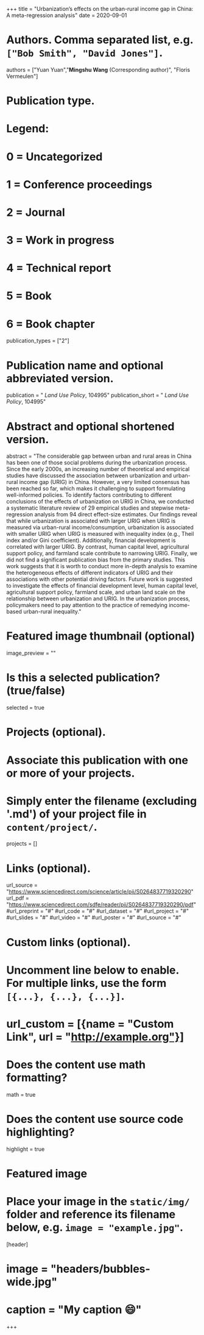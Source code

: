 +++
title = "Urbanization’s effects on the urban-rural income gap in China: A meta-regression analysis"
date = 2020-09-01

# Authors. Comma separated list, e.g. `["Bob Smith", "David Jones"]`.
authors = ["Yuan Yuan","**Mingshu Wang** (Corresponding author)", "Floris Vermeulen"]

# Publication type.
# Legend:
# 0 = Uncategorized
# 1 = Conference proceedings
# 2 = Journal
# 3 = Work in progress
# 4 = Technical report
# 5 = Book
# 6 = Book chapter
publication_types = ["2"]

# Publication name and optional abbreviated version.
publication = " *Land Use Policy*, 104995"
publication_short = " *Land Use Policy*, 104995"

# Abstract and optional shortened version.
abstract = "The considerable gap between urban and rural areas in China has been one of those social problems during the urbanization process. Since the early 2000s, an increasing number of theoretical and empirical studies have discussed the association between urbanization and urban-rural income gap (URIG) in China. However, a very limited consensus has been reached so far, which makes it challenging to support formulating well-informed policies. To identify factors contributing to different conclusions of the effects of urbanization on URIG in China, we conducted a systematic literature review of 29 empirical studies and stepwise meta-regression analysis from 94 direct effect-size estimates. Our findings reveal that while urbanization is associated with larger URIG when URIG is measured via urban-rural income/consumption, urbanization is associated with smaller URIG when URIG is measured with inequality index (e.g., Theil index and/or Gini coefficient). Additionally, financial development is correlated with larger URIG. By contrast, human capital level, agricultural support policy, and farmland scale contribute to narrowing URIG. Finally, we did not find a significant publication bias from the primary studies. This work suggests that it is worth to conduct more in-depth analysis to examine the heterogeneous effects of different indicators of URIG and their associations with other potential driving factors. Future work is suggested to investigate the effects of financial development level, human capital level, agricultural support policy, farmland scale, and urban land scale on the relationship between urbanization and URIG. In the urbanization process, policymakers need to pay attention to the practice of remedying income-based urban-rural inequality."

# Featured image thumbnail (optional)
image_preview = ""

# Is this a selected publication? (true/false)
selected = true

# Projects (optional).
#   Associate this publication with one or more of your projects.
#   Simply enter the filename (excluding '.md') of your project file in `content/project/`.

projects = []

# Links (optional).
url_source = "https://www.sciencedirect.com/science/article/pii/S0264837719320290"
url_pdf = "https://www.sciencedirect.com/sdfe/reader/pii/S0264837719320290/pdf"
#url_preprint = "#"
#url_code = "#"
#url_dataset = "#"
#url_project = "#"
#url_slides = "#"
#url_video = "#"
#url_poster = "#"
#url_source = "#"

# Custom links (optional).
#   Uncomment line below to enable. For multiple links, use the form `[{...}, {...}, {...}]`.
# url_custom = [{name = "Custom Link", url = "http://example.org"}]

# Does the content use math formatting?
math = true

# Does the content use source code highlighting?
highlight = true

# Featured image
# Place your image in the `static/img/` folder and reference its filename below, e.g. `image = "example.jpg"`.
[header]
# image = "headers/bubbles-wide.jpg"
# caption = "My caption :smile:"

+++


